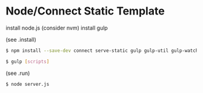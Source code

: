 # Node/Connect Static Template

install node.js (consider nvm)
install gulp

(see .install)
````bash
$ npm install --save-dev connect serve-static gulp gulp-util gulp-watch gulp-jshint gulp-concat gulp-uglify gulp-rename
````

````bash
$ gulp [scripts]
````

(see .run)
````bash
$ node server.js 
````

